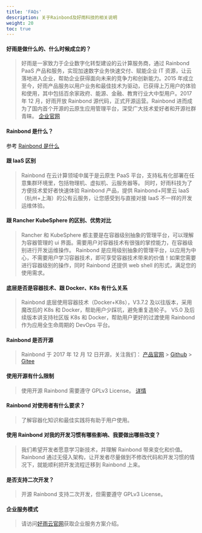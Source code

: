 ```yaml
---
title: 'FAQs'
description: 关于Rainbond及好雨科技的相关说明
weight: 20
toc: true
---
```


#### 好雨是做什么的、什么时候成立的？

> 好雨是一家致力于企业数字化转型建设的云计算服务商，通过 Rainbond PaaS 产品和服务，实现加速数字业务快速交付、赋能企业 IT 资源，让云落地进入企业，帮助企业获得面向未来的竞争力和创新能力。2015 年成立至今，好雨产品服务以用户业务和最佳技术为驱动，已获得上万用户的体验和使用，其中包括百余家政府、能源、金融、教育行业大中型用户。2017 年 12 月，好雨开放 Rainbond 源代码，正式开源运营。Rainbond 进而成为了国内首个开源的云原生应用管理平台，深受广大技术爱好者和开源社群青睐。 [企业官网](https://www.goodrain.com)

#### Rainbond 是什么？

参考 [Rainbond 是什么](/)

#### 跟 IaaS 区别

> Rainbond 在云计算领域中属于是云原生 PaaS 平台，支持私有化部署在任意集群环境里，包括物理机、虚拟机、云服务器等。 同时，好雨科技为了方便技术爱好者快速体验 Rainbond 产品，提供 Rainbond+阿里云 IaaS（杭州+上海）的公有云服务，让您感受到与直接对接 IaaS 不一样的开发运维体验。

#### 跟 Rancher KubeSphere 的区别、优势对比

> Rancher 和 KubeSphere 都主要是在容器级别抽象的管理平台，可以理解为容器管理的 ui 界面。需要用户对容器技术有很强的掌控能力，在容器级别进行开发运维操作。
> Rainbond 是应用级别抽象的管理平台，以应用为中心，不需要用户学习容器技术，即可享受容器技术带来的价值！如果您需要进行容器级别的操作，同时 Rainbond 还提供 web shell 的形式，满足您的使用需求。

#### 底层是否是容器技术、跟 Docker、K8s 有什么关系

> Rainbond 底层使用容器技术（Docker+K8s），V3.7.2 及以往版本，采用魔改后的 K8s 和 Docker，帮助用户少踩坑，避免重复造轮子。 V5.0 及后续版本讲支持社区版 K8s 和 Docker，帮助用户更好的过渡使用 Rainbond 作为应用全生命周期的 DevOps 平台。

#### Rainbond 是否开源

> Rainbond 于 2017 年 12 月 12 日开源，关注我们：
> [产品官网](https://www.rainbond.com) > [Github](https://github.com/goodrain/rainbond) > [Gitee](https://gitee.com/rainbond/Rainbond)

#### 使用开源有什么限制

> 使用开源 Rainbond 需要遵守 GPLv3 License。 [详情](https://github.com/goodrain/rainbond/blob/master/Licensing.md)

#### Rainbond 对使用者有什么要求？

> 了解容器化知识和最佳实践将有助于用户使用。

#### 使用 Rainbond 对我的开发习惯有哪些影响、我要做出哪些改变？

> 我们希望开发者愿意学习新技术，并理解 Rainbond 带来变化和价值。Rainbond 通过无侵入架构，让开发者尽量做到不修改代码和开发习惯的情况下，就能顺利把开发流程迁移到 Rainbond 上来。

#### 是否支持二次开发？

> 开源 Rainbond 支持二次开发，但需要遵守 GPLv3 License。

#### 企业服务模式

> 请访问[好雨云官网](https://www.goodrain.com)获取企业服务方案介绍。
